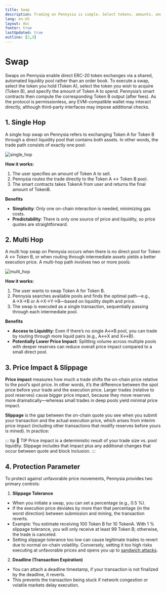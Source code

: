 ```yaml
---
title: Swap
description: Trading on Pennysia is simple. Select tokens, amounts, and execute.
lang: en-US
layout: doc
footer: true
lastUpdated: true
outline: [2,3]
---
```


# Swap
Swaps on Pennysia enable direct ERC-20 token exchanges via a shared, automated liquidity pool rather than an order book. To execute a swap, select the token you hold (Token A), select the token you wish to acquire (Token B), and specify the amount of Token A to spend. Pennysia’s smart contracts then compute the corresponding Token B output (after fees). As the protocol is permissionless, any EVM-compatible wallet may interact directly, although third-party interfaces may impose additional checks.

## 1. Single Hop
A single hop swap on Pennysia refers to exchanging Token A for Token B through a direct liquidity pool that contains both assets. In other words, the trade path consists of exactly one pool:

![single_hop](/pennysia_single_hop.svg)

**How it works:**
1. The user specifies an amount of Token A to sell.
2. Pennysia routes the trade directly to the Token A ↔ Token B pool.
3. The smart contracts takes TokenA from user and returns the final amount of TokenB.

**Benefits**
- **Simplicity**: Only one on-chain interaction is needed, minimizing gas costs.
- **Predictability**: There is only one source of price and liquidity, so price quotes are straightforward.


## 2. Multi Hop
A multi hop swap on Pennysia occurs when there is no direct pool for Token A ↔ Token B, or when routing through intermediate assets yields a better execution price. A multi-hop path involves two or more pools:

![multi_hop](/pennysia_multi_hop.svg)

**How it works:**
1. The user wants to swap Token A for Token B.
2. Pennysia searches available pools and finds the optimal path—e.g., A→X→B or A→X→Y→B—based on liquidity depth and price.
3. The swap is executed as a single transaction, sequentially passing through each intermediate pool.

**Benefits**
- **Access to Liquidity**: Even if there’s no single A↔B pool, you can trade by routing through more liquid pairs (e.g., A↔X and X↔B).
- **Potentially Lower Price Impact**: Splitting volume across multiple pools with deeper reserves can reduce overall price impact compared to a small direct pool.


## 3. Price Impact & Slippage
**Price impact** measures how much a trade shifts the on-chain price relative to the pool’s spot price. In other words, it’s the difference between the spot price before your trade and the execution price. Larger trades (relative to pool reserves) cause bigger price impact, because they move reserves more dramatically—whereas small trades in deep pools yield minimal price impact.

**Slippage** is the gap between the on-chain quote you see when you submit your transaction and the actual execution price, which arises from interim price impact (including other transactions that modify reserves before yours is mined). In practice:

::: tip :book: TIP
Price impact is a deterministic result of your trade size vs. pool liquidity.
Slippage includes that impact plus any additional changes that occur between quote and block inclusion.
:::

## 4. Protection Parameter
To protect against unfavorable price movements, Pennysia provides two primary controls:
1. **Slippage Tolerance**
- When you initiate a swap, you can set a percentage (e.g., 0.5 %).
- If the execution price deviates by more than that percentage (in the worst direction) between submission and mining, the transaction reverts.
- Example: You estimate receiving 100 Token B for 10 TokenA. With 1 % slippage tolerance, you will only receive at least 99 Token B; otherwise, the trade is canceled.
- Setting slippage tolerance too low can cause legitimate trades to revert due to normal on-chain volatility. Conversely, setting it too high risks executing at unfavorable prices and opens you up to [sandwich attacks](https://www.coinbase.com/learn/crypto-glossary/what-are-sandwich-attacks-in-crypto).

2. **Deadline (Transaction Expiration)**
- You can attach a deadline timestamp, if your transaction is not finalized by the deadline, it reverts.
- This prevents the transaction being stuck if network congestion or volatile markets delay execution.


